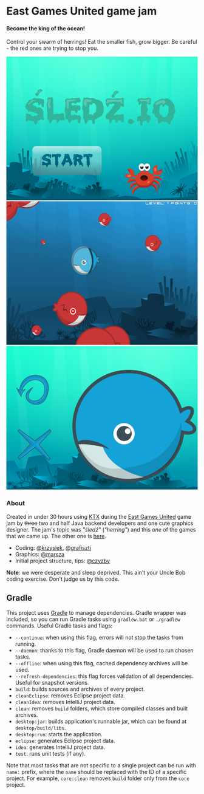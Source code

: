 # East Games United game jam

#### Become the king of the ocean!

Control your swarm of herrings! Eat the smaller fish, grow bigger. Be careful - the red ones are trying to stop you.

![Menu](.github/sledz0.png)
![Game](.github/sledz1.png)
![Loss](.github/sledz2.png)

### About

Created in under 30 hours using [KTX](https://github.com/czyzby/ktx) during the [East Games United](https://www.facebook.com/EastGamesUnited/) game jam by ~~three~~ two and half Java backend developers and one cute graphics designer. The jam's topic was _"śledź"_ (_"herring"_) and this _one_ of the games that we came up. The other one is [here](https://github.com/czyzby/egu-2016).

- Coding: [@krzysiek](https://github.com/krzysiekruczaj), [@grafiszti](https://github.com/grafiszti)
- Graphics: [@marsza](https://github.com/marszaa)
- Initial project structure, tips: [@czyzby](https://github.com/czyzby)

**Note**: we were desperate and sleep deprived. This ain't your Uncle Bob coding exercise. Don't judge us by this code.

## Gradle

This project uses [Gradle](http://gradle.org/) to manage dependencies. Gradle wrapper was included, so you can run Gradle tasks using `gradlew.bat` or `./gradlew` commands. Useful Gradle tasks and flags:

- `--continue`: when using this flag, errors will not stop the tasks from running.
- `--daemon`: thanks to this flag, Gradle daemon will be used to run chosen tasks.
- `--offline`: when using this flag, cached dependency archives will be used.
- `--refresh-dependencies`: this flag forces validation of all dependencies. Useful for snapshot versions.
- `build`: builds sources and archives of every project.
- `cleanEclipse`: removes Eclipse project data.
- `cleanIdea`: removes IntelliJ project data.
- `clean`: removes `build` folders, which store compiled classes and built archives.
- `desktop:jar`: builds application's runnable jar, which can be found at `desktop/build/libs`.
- `desktop:run`: starts the application.
- `eclipse`: generates Eclipse project data.
- `idea`: generates IntelliJ project data.
- `test`: runs unit tests (if any).

Note that most tasks that are not specific to a single project can be run with `name:` prefix, where the `name` should be replaced with the ID of a specific project.
For example, `core:clean` removes `build` folder only from the `core` project.


